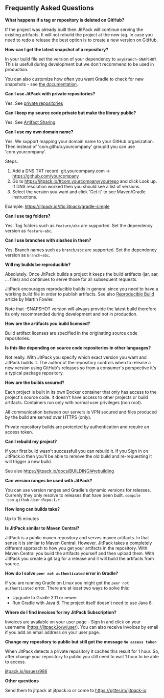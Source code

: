 Frequently Asked Questions
-

**What happens if a tag or repository is deleted on GitHub?**

If the project was already built then JitPack will continue serving the existing artifacts. It will not rebuild the project at the new tag. 
In case you need to redo a release the best option is to create a new version on GitHub.

**How can I get the latest snapshot of a repository?**

In your build file set the version of your dependency to `anyBranch-SNAPSHOT`. This is usefull during development but we don't recommend to be used in production.

You can also customize how often you want Gradle to check for new snapshots - see [the documentation](https://docs.gradle.org/1.8-rc-1/userguide/dependency_management.html#sec:controlling_caching). 

**Can I use JitPack with private repositories?**

Yes. See [private repositories](https://jitpack.io/private)

**Can I keep my source code private but make the library public?**

Yes. See [Artifact Sharing](https://jitpack.io/docs/PRIVATE/#artifact-sharing)

**Can I use my own domain name?**

Yes. We support mapping your domain name to your GitHub organization. Then instead of 'com.github.yourcompany' groupId you can use 'com.yourcompany'. 

Steps:

  1. Add a DNS TXT record: git.yourcompany.com -> https://github.com/yourcompany
  2. Go to https://jitpack.io/#com.yourcompany/yourrepo and click Look up. If DNS resolution worked then you should see a list of versions. 
  3. Select the version you want and click 'Get it' to see Maven/Gradle instructions.

Example: https://jitpack.io/#io.jitpack/gradle-simple

**Can I use tag folders?**

Yes. Tag folders such as `feature/abc` are supported. Set the dependency version as `feature~abc`.

**Can I use branches with slashes in them?**

Yes. Branch names such as `branch/abc` are supported. Set the dependency version as `branch~abc`.

**Will my builds be reproducible?**

Absolutely. Once JitPack builds a project it keeps the build artifacts (jar, aar, ... files) and continues to serve those for all subsequent requests.

JitPack encourages reproducible builds in general since you need to have a working build file in order to publish artifacts. See also [Reproducible Build](http://martinfowler.com/bliki/ReproducibleBuild.html) article by Martin Fowler.

Note that -SNAPSHOT version will always provide the latest build therefore its only recommended during development and not in production.

**How are the artifacts you build licensed?**

Build artifact licenses are specified in the originating source code repositories. 

**Is this like depending on source code repositories in other languages?**

Not really. With JitPack you specify which exact version you want and JitPack builds it. The author of the repository controls when to release a new version using GitHub's releases so from a consumer's perspective it's a typical package repository. 

**How are the builds secured?**

Each project is built in its own Docker container that only has access to the project's source code. It doesn't have access to other projects or build artifacts. Containers run only with normal user privileges (non root). 

All communication between our servers is VPN secured and files produced by the build are served over HTTPS (only).

Private repository builds are protected by authentication and require an access token.

**Can I rebuild my project?**

If your first build wasn't successfull you can rebuild it. If you Sign In on JitPack.io then you'll be able to remove the old build and re-requesting it will trigger a new build. 

See also https://jitpack.io/docs/BUILDING/#rebuilding

**Can version ranges be used with JitPack?**

You can use version ranges and Gradle's dynamic versions for releases. Currenly they only resolve to releases that have been built.
`compile 'com.github.User:Repo:1.+'`

**How long can builds take?**

Up to 15 minutes

**Is JitPack similar to Maven Central?**

JitPack is a public maven repository and serves maven artifacts. In that sense it is similar to Maven Central. However, JitPack takes a completely different approach to how you get your artifacts in the repository. With Maven Central you build the artifacts yourself and then upload them. With JitPack you create a git tag for a release and it will build the artifacts from source.

**How do I solve `peer not authenticated` error in Gradle?**

If you are running Gradle on Linux you might get the `peer not authenticated` error. There are at least two ways to solve this:
 - Upgrade to Gradle 2.11 or newer
 - Run Gradle with Java 8. The project itself doesn't need to use Java 8.

**Where do I find invoices for my JitPack Subscription?**

Invoices are available on your user page - Sign In and click on your username (https://jitpack.io/w/user).
You can also receive invoices by email if you add an email address on your user page. 

**Change my repository to public but still got the message `No access token`**

When JitPack detects a private repository it caches this result for 1 hour. So, after change your repository to public you still need to wait 1 hour to be able to access.

[jitpack.io/issues/986](https://github.com/jitpack/jitpack.io/issues/986#issuecomment-265189883)

**Other questions**

Send them to jitpack at jitpack.io or come to https://gitter.im/jitpack-io
